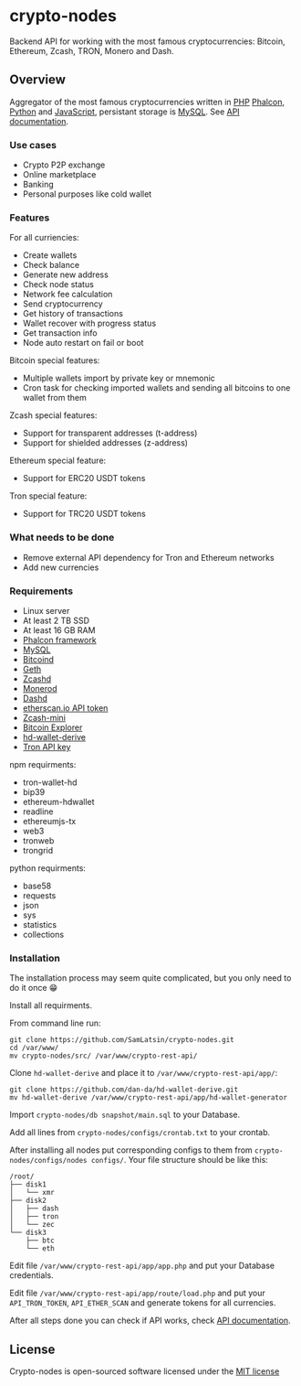 # crypto-nodes
Backend API for working with the most famous cryptocurrencies: Bitcoin, Ethereum, Zcash, TRON, Monero and Dash.
## Overview
Aggregator of the most famous cryptocurrencies written in [PHP](https://www.php.net) [Phalcon](https://phalcon.io/en-us), [Python](https://www.python.org) and [JavaScript](https://developer.mozilla.org/en-US/docs/Web/JavaScript), persistant storage is [MySQL](https://www.mysql.com). See [API documentation](https://sam-latsin.gitbook.io/crypto-rest-api-eng/).
### Use cases
* Crypto P2P exchange
* Online marketplace
* Banking
* Personal purposes like cold wallet
### Features
For all curriencies:
* Create wallets
* Check balance
* Generate new address
* Check node status
* Network fee calculation
* Send cryptocurrency
* Get history of transactions
* Wallet recover with progress status
* Get transaction info
* Node auto restart on fail or boot

Bitcoin special features:
* Multiple wallets import by private key or mnemonic
* Cron task for checking imported wallets and sending all bitcoins to one wallet from them

Zcash special features:
* Support for transparent addresses (t-address)
* Support for shielded addresses (z-address)

Ethereum special feature:
* Support for ERC20 USDT tokens

Tron special feature:
* Support for TRC20 USDT tokens

### What needs to be done
* Remove external API dependency for Tron and Ethereum networks
* Add new currencies
### Requirements
* Linux server
* At least 2 TB SSD
* At least 16 GB RAM
* [Phalcon framework](https://github.com/phalcon/cphalcon.git)
* [MySQL](https://www.mysql.com)
* [Bitcoind](https://github.com/bitcoin/bitcoin.git)
* [Geth](https://github.com/ethereum/go-ethereum.git)
* [Zcashd](https://github.com/zcash/zcash.git)
* [Monerod](https://github.com/monero-project/monero.git)
* [Dashd](https://github.com/dashpay/dash.git)
* [etherscan.io API token](https://etherscan.io/apis)
* [Zcash-mini](https://github.com/FiloSottile/zcash-mini.git)
* [Bitcoin Explorer](https://github.com/libbitcoin/libbitcoin-explorer.git)
* [hd-wallet-derive](https://github.com/dan-da/hd-wallet-derive.git)
* [Tron API key](https://developers.tron.network/reference/api-key)

npm requirments:
* tron-wallet-hd
* bip39
* ethereum-hdwallet
* readline
* ethereumjs-tx
* web3
* tronweb
* trongrid

python requirments:
* base58
* requests
* json
* sys
* statistics
* collections
### Installation
The installation process may seem quite complicated, but you only need to do it once 😁

Install all requirments.

From command line run:
```
git clone https://github.com/SamLatsin/crypto-nodes.git
cd /var/www/
mv crypto-nodes/src/ /var/www/crypto-rest-api/
```
Clone `hd-wallet-derive` and place it to `/var/www/crypto-rest-api/app/`:
```
git clone https://github.com/dan-da/hd-wallet-derive.git
mv hd-wallet-derive /var/www/crypto-rest-api/app/hd-wallet-generator
```
Import `crypto-nodes/db snapshot/main.sql` to your Database.

Add all lines from `crypto-nodes/configs/crontab.txt` to your crontab.

After installing all nodes put corresponding configs to them from `crypto-nodes/configs/nodes configs/`. Your file structure should be like this:
```
/root/
├── disk1
│   └── xmr
├── disk2
│   ├── dash
│   ├── tron
│   └── zec
└── disk3
    ├── btc
    └── eth
```
Edit file `/var/www/crypto-rest-api/app/app.php` and put your Database credentials.

Edit file `/var/www/crypto-rest-api/app/route/load.php` and put your `API_TRON_TOKEN`, `API_ETHER_SCAN` and generate tokens for all currencies.

After all steps done you can check if API works, check [API documentation](https://sam-latsin.gitbook.io/crypto-rest-api-eng/).

## License

Crypto-nodes is open-sourced software licensed under the [MIT license](http://opensource.org/licenses/MIT)

